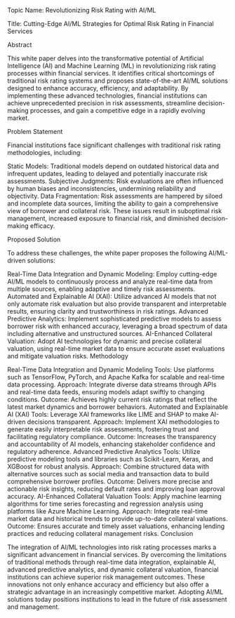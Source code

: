 Topic Name: Revolutionizing Risk Rating with AI/ML

Title: Cutting-Edge AI/ML Strategies for Optimal Risk Rating in Financial Services

Abstract

This white paper delves into the transformative potential of Artificial Intelligence (AI) and Machine Learning (ML) in revolutionizing risk rating processes within financial services. It identifies critical shortcomings of traditional risk rating systems and proposes state-of-the-art AI/ML solutions designed to enhance accuracy, efficiency, and adaptability. By implementing these advanced technologies, financial institutions can achieve unprecedented precision in risk assessments, streamline decision-making processes, and gain a competitive edge in a rapidly evolving market.

Problem Statement

Financial institutions face significant challenges with traditional risk rating methodologies, including:

Static Models: Traditional models depend on outdated historical data and infrequent updates, leading to delayed and potentially inaccurate risk assessments.
Subjective Judgments: Risk evaluations are often influenced by human biases and inconsistencies, undermining reliability and objectivity.
Data Fragmentation: Risk assessments are hampered by siloed and incomplete data sources, limiting the ability to gain a comprehensive view of borrower and collateral risk.
These issues result in suboptimal risk management, increased exposure to financial risk, and diminished decision-making efficacy.

Proposed Solution

To address these challenges, the white paper proposes the following AI/ML-driven solutions:

Real-Time Data Integration and Dynamic Modeling: Employ cutting-edge AI/ML models to continuously process and analyze real-time data from multiple sources, enabling adaptive and timely risk assessments.
Automated and Explainable AI (XAI): Utilize advanced AI models that not only automate risk evaluation but also provide transparent and interpretable results, ensuring clarity and trustworthiness in risk ratings.
Advanced Predictive Analytics: Implement sophisticated predictive models to assess borrower risk with enhanced accuracy, leveraging a broad spectrum of data including alternative and unstructured sources.
AI-Enhanced Collateral Valuation: Adopt AI technologies for dynamic and precise collateral valuation, using real-time market data to ensure accurate asset evaluations and mitigate valuation risks.
Methodology

Real-Time Data Integration and Dynamic Modeling
Tools: Use platforms such as TensorFlow, PyTorch, and Apache Kafka for scalable and real-time data processing.
Approach: Integrate diverse data streams through APIs and real-time data feeds, ensuring models adapt swiftly to changing conditions.
Outcome: Achieves highly current risk ratings that reflect the latest market dynamics and borrower behaviors.
Automated and Explainable AI (XAI)
Tools: Leverage XAI frameworks like LIME and SHAP to make AI-driven decisions transparent.
Approach: Implement XAI methodologies to generate easily interpretable risk assessments, fostering trust and facilitating regulatory compliance.
Outcome: Increases the transparency and accountability of AI models, enhancing stakeholder confidence and regulatory adherence.
Advanced Predictive Analytics
Tools: Utilize predictive modeling tools and libraries such as Scikit-Learn, Keras, and XGBoost for robust analysis.
Approach: Combine structured data with alternative sources such as social media and transaction data to build comprehensive borrower profiles.
Outcome: Delivers more precise and actionable risk insights, reducing default rates and improving loan approval accuracy.
AI-Enhanced Collateral Valuation
Tools: Apply machine learning algorithms for time series forecasting and regression analysis using platforms like Azure Machine Learning.
Approach: Integrate real-time market data and historical trends to provide up-to-date collateral valuations.
Outcome: Ensures accurate and timely asset valuations, enhancing lending practices and reducing collateral management risks.
Conclusion

The integration of AI/ML technologies into risk rating processes marks a significant advancement in financial services. By overcoming the limitations of traditional methods through real-time data integration, explainable AI, advanced predictive analytics, and dynamic collateral valuation, financial institutions can achieve superior risk management outcomes. These innovations not only enhance accuracy and efficiency but also offer a strategic advantage in an increasingly competitive market. Adopting AI/ML solutions today positions institutions to lead in the future of risk assessment and management.